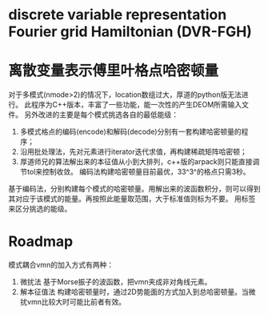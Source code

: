 # discrete  variable representation Fourier grid Hamiltonian (DVR-FGH)
# 离散变量表示傅里叶格点哈密顿量

对于多模式(nmode>2)的情况下，location数组过大，厚道的python版无法进行。
此程序为C++版本，丰富了一些功能，能一次性的产生DEOM所需输入文件。
另外改进的主要是每个模式挑选各自的最低能级：
1. 多模式格点的编码(encode)和解码(decode)分别有一套构建哈密顿量的程序；
2. 沿用批处理法，先对元素进行iterator迭代求值，再构建稀疏矩阵哈密顿；
3. 厚道师兄的算法解出来的本征值从小到大排列，c++版的arpack则只能直接调节tol来控制收敛。
编码法构建哈密顿量目前最优，33^3^的格点只需3秒。

基于编码法，分别构建每个模式的哈密顿量。用解出来的波函数积分，则可以得到其对应于该模式的能量。再按照此能量取范围，大于标准值则标为不要。
用标签来区分挑选的能级。

# Roadmap
模式耦合vmn的加入方式有两种：
1. 微扰法
基于Morse振子的波函数，把vmn夹成非对角线元素。
2. 解本征值法
构建哈密顿量时，通过2D势能面的方式加入到总哈密顿量。当微扰vmn比较大时可能比前者有效。
